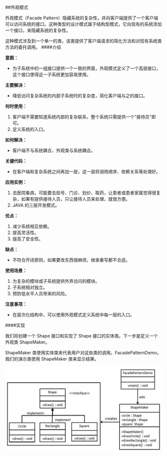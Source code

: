 ##外观模式

外观模式（Facade Pattern）隐藏系统的复杂性，并向客户端提供了一个客户端可以访问系统的接口。这种类型的设计模式属于结构型模式，它向现有的系统添加一个接口，来隐藏系统的复杂性。

这种模式涉及到一个单一的类，该类提供了客户端请求的简化方法和对现有系统类方法的委托调用。
####介绍

**意图：**
* 为子系统中的一组接口提供一个一致的界面，外观模式定义了一个高层接口，这个接口使得这一子系统更加容易使用。

**主要解决：**
* 降低访问复杂系统的内部子系统时的复杂度，简化客户端与之的接口。

**何时使用：**
1. 客户端不需要知道系统内部的复杂联系，整个系统只需提供一个"接待员"即可。 
2. 定义系统的入口。

**如何解决：**
* 客户端不与系统耦合，外观类与系统耦合。

**关键代码：**
* 在客户端和复杂系统之间再加一层，这一层将调用顺序、依赖关系等处理好。

**应用实例：**
1. 去医院看病，可能要去挂号、门诊、划价、取药，让患者或患者家属觉得很复杂，如果有提供接待人员，只让接待人员来处理，就很方便。 
2. JAVA 的三层开发模式。 

**优点：** 
1. 减少系统相互依赖。 
2. 提高灵活性。 
3. 提高了安全性。

**缺点：**
* 不符合开闭原则，如果要改东西很麻烦，继承重写都不合适。

**使用场景：**
1. 为复杂的模块或子系统提供外界访问的模块。 
2. 子系统相对独立。 
3. 预防低水平人员带来的风险。

**注意事项：**
* 在层次化结构中，可以使用外观模式定义系统中每一层的入口。

####实现

我们将创建一个 Shape 接口和实现了 Shape 接口的实体类。下一步是定义一个外观类 ShapeMaker。

ShapeMaker 类使用实体类来代表用户对这些类的调用。FacadePatternDemo，我们的演示类使用 ShapeMaker 类来显示结果。

![avatar](FacadePattern.jpg)
